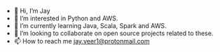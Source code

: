 - 👋 Hi, I’m Jay
- 👀 I’m interested in Python and AWS.
- 🌱 I’m currently learning Java, Scala, Spark and AWS.
- 💞️ I’m looking to collaborate on open source projects related to these.
- 📫 How to reach me jay.veer1@protonmail.com

<!---
jayhere1/jayhere1 is a ✨ special ✨ repository because its `README.md` (this file) appears on your GitHub profile.
You can click the Preview link to take a look at your changes.
--->
